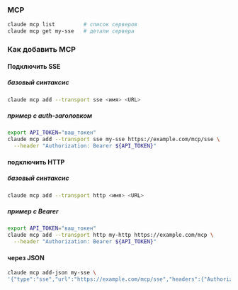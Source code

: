 ### MCP

```bash
claude mcp list         # список серверов
claude mcp get my-sse   # детали сервера
```

### Как добавить MCP

#### Подключить SSE

##### базовый синтаксис

```bash
claude mcp add --transport sse <имя> <URL>
```

##### пример с auth-заголовком

```bash
export API_TOKEN="ваш_токен"
claude mcp add --transport sse my-sse https://example.com/mcp/sse \
  --header "Authorization: Bearer ${API_TOKEN}"
```

#### подключить HTTP

##### базовый синтаксис

```bash
claude mcp add --transport http <имя> <URL>
```

##### пример с Bearer

```bash
export API_TOKEN="ваш_токен"
claude mcp add --transport http my-http https://example.com/mcp \
  --header "Authorization: Bearer ${API_TOKEN}"
```

#### через JSON

```bash
claude mcp add-json my-sse \
'{"type":"sse","url":"https://example.com/mcp/sse","headers":{"Authorization":"Bearer ${API_TOKEN}"}}'
```
